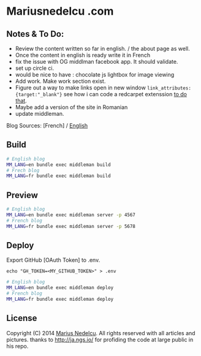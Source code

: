 Mariusnedelcu .com
==============

Notes & To Do:
-----

- Review the content written so far in english. / the about page as well.
- Once the content in english is ready write it in French
- fix the issue with OG middlman facebook app. It should validate.
- set up circle ci.
- would be nice to have : chocolate js lightbox for image viewing
- Add work. Make work section exist.
- Figure out a way to make links open in new window `link_attributes: {target:"_blank"}` see how i can code a redcarpet extenssion [to do that][mkdrendering].
- Maybe add a version of the site in Romanian
- update middleman.

[mkdrendering]: http://vaidehijoshi.github.io/blog/2015/08/11/rolling-out-the-redcarpet-for-rendering-markdown/

Blog Sources: [French] / [English]

Build
-----

```bash
# English blog
MM_LANG=en bundle exec middleman build
# Frech blog
MM_LANG=fr bundle exec middleman build
```

Preview
-------

```bash
# English blog
MM_LANG=en bundle exec middleman server -p 4567
# French blog
MM_LANG=fr bundle exec middleman server -p 5678
```

Deploy
------

Export GitHub [OAuth Token] to .env.
```
echo "GH_TOKEN=<MY_GITHUB_TOKEN>" > .env
```


```bash
# English blog
MM_LANG=en bundle exec middleman deploy
# French blog
MM_LANG=fr bundle exec middleman deploy
```

License
-------

Copyright (C) 2014 [Marius Nedelcu][English].
All rights reserved with all articles and pictures.
thanks to http://ja.ngs.io/ for profiding the code at large public in his repo.

[English]: http://mariusnedelcu.com/
